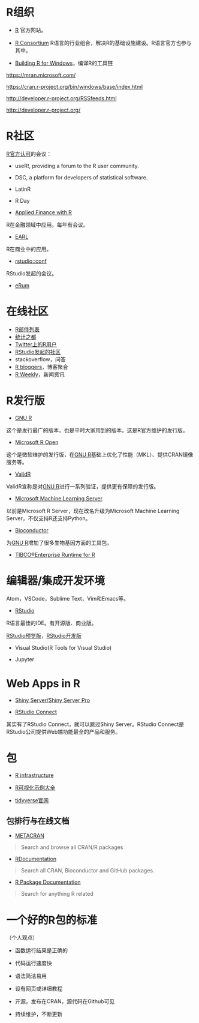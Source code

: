 # R组织
- [R](http://www.r-project.org/)
官方网站。

- [R Consortium](https://www.r-consortium.org/)
R语言的行业组合，解决R的基础设施建设。R语言官方也参与其中。

- [Building R for Windows](https://cran.r-project.org/bin/windows/Rtools/)，编译R的工具链

https://mran.microsoft.com/

https://cran.r-project.org/bin/windows/base/index.html

http://developer.r-project.org/RSSfeeds.html

http://developer.r-project.org/

# R社区

[R官方认可](https://www.r-project.org/conferences.html)的会议：
- useR!, providing a forum to the R user community.
- DSC, a platform for developers of statistical software.
- LatinR
- R Day

- [Applied Finance with R](http://www.rinfinance.com)

R在金融领域中应用。每年有会议。

- [EARL](https://earlconf.com)

R在商业中的应用。

- [rstudio::conf ](https://rstudio.com/conf)

RStudio发起的会议。

- [eRum](https://erum.io)

# 在线社区

- [R邮件列表](https://www.r-project.org/mail.html)
- [统计之都](https://cosx.org)
- [Twitter上的R用户](https://twitter.com/hashtag/rstats)
- [RStudio发起的社区](https://community.rstudio.com)
- stackoverflow，问答
- [R bloggers](https://www.r-bloggers.com)，博客聚合
- [R Weekly](https://rweekly.org)，新闻资讯

# R发行版
- [GNU R](https://www.r-project.org)

这个是发行最广的版本，也是平时大家用到的版本。这是R官方维护的发行版。

- [Microsoft R Open](https://mran.microsoft.com)

这个是微软维护的发行版，在[GNU R](https://www.r-project.org)基础上优化了性能（MKL）、提供CRAN镜像服务等。

- [ValidR](https://www.mango-solutions.com/data-science/products/valid-r/)

ValidR宣称是对[GNU R](https://www.r-project.org)进行一系列验证，提供更有保障的发行版。

- [Microsoft Machine Learning Server](https://docs.microsoft.com/en-us/machine-learning-server/)

以前是Microsoft R Server，现在改名升级为Microsoft Machine Learning Server，不仅支持R还支持Python。

- [Bioconductor](https://www.bioconductor.org)

为[GNU R](https://www.r-project.org)增加了很多生物基因方面的工具包。

- [TIBCO®Enterprise Runtime for R](https://community.tibco.com/products/terr)

# 编辑器/集成开发环境
Atom，VSCode，Sublime Text，Vim和Emacs等。

- [RStudio](https://www.rstudio.com/products/rstudio/)

R语言最佳的IDE。有开源版、商业版。

[RStudio预览版](https://www.rstudio.com/products/rstudio/download/preview-release-notes/)，[RStudio开发版](https://dailies.rstudio.com/)

- Visual Studio(R Tools for Visual Studio)

- Jupyter

# Web Apps in R
- [Shiny Server/Shiny Server Pro](https://www.rstudio.com/products/shiny/shiny-server/)

- [RStudio Connect](https://www.rstudio.com/products/connect/)

其实有了RStudio Connect，就可以跳过Shiny Server。RStudio Connect是RStudio公司提供Web端功能最全的产品和服务。

# 包
- [R infrastructure](https://github.com/r-lib?page=2)

- [R可视化示例大全](https://www.r-graph-gallery.com/)

- [tidyverse官网](http://tidyverse.org/)

## 包排行与在线文档
- [METACRAN](https://www.r-pkg.org)
> Search and browse all CRAN/R packages

- [RDocumentation](https://www.rdocumentation.org)
> Search all CRAN, Bioconductor and GitHub packages.

- [R Package Documentation](https://rdrr.io)
> Search for anything R related

# 一个好的R包的标准

（个人观点）

- 函数运行结果是正确的

- 代码运行速度快

- 语法简洁易用

- 设有网页或详细教程

- 开源，发布在CRAN，源代码在Github可见

- 持续维护，不断更新